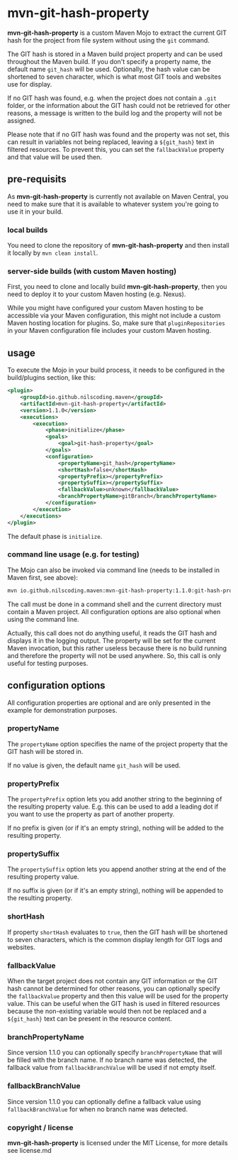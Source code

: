 # mvn-git-hash-property

**mvn-git-hash-property** is a custom Maven Mojo to extract the current GIT hash for the project from file system without using the `git` command.

The GIT hash is stored in a Maven build project property and can be used throughout the Maven build. If you don't specify a property name, the default name `git_hash` will be used.
Optionally, the hash value can be shortened to seven character, which is what most GIT tools and websites use for display.

If no GIT hash was found, e.g. when the project does not contain a `.git` folder, or the information about the GIT hash could not be retrieved for other reasons, a message is written to the build log and the property will not be assigned.

Please note that if no GIT hash was found and the property was not set, this can result in variables not being replaced, leaving a `${git_hash}` text in filtered resources. To prevent this, you can set the `fallbackValue` property and that value will be used then.

## pre-requisits
As **mvn-git-hash-property** is currently not available on Maven Central, you need to make sure that it is available to whatever system you're going to use it in your build.

### local builds
You need to clone the repository of **mvn-git-hash-property** and then install it locally by `mvn clean install`.

### server-side builds (with custom Maven hosting)
First, you need to clone and locally build **mvn-git-hash-property**, then you need to deploy it to your custom Maven hosting (e.g. Nexus).

While you might have configured your custom Maven hosting to be accessible via your Maven configuration, this might not include a custom Maven hosting location for plugins. So, make sure that `pluginRepositories` in your Maven configuration file includes your custom Maven hosting.


## usage

To execute the Mojo in your build process, it needs to be configured in the build/plugins section, like this:

```xml
<plugin>
    <groupId>io.github.nilscoding.maven</groupId>
    <artifactId>mvn-git-hash-property</artifactId>
    <version>1.1.0</version>
    <executions>
        <execution>
            <phase>initialize</phase>
            <goals>
                <goal>git-hash-property</goal>
            </goals>
            <configuration>
                <propertyName>git_hash</propertyName>
                <shortHash>false</shortHash>
                <propertyPrefix></propertyPrefix>
                <propertySuffix></propertySuffix>
                <fallbackValue>unknown</fallbackValue>
                <branchPropertyName>gitBranch</branchPropertyName>
            </configuration>
        </execution>
    </executions>
</plugin>
```

The default phase is `initialize`.


### command line usage (e.g. for testing)

The Mojo can also be invoked via command line (needs to be installed in Maven first, see above):
```bash
mvn io.github.nilscoding.maven:mvn-git-hash-property:1.1.0:git-hash-property -DpropertyName=git_hash -DshortHash=false
```

The call must be done in a command shell and the current directory must contain a Maven project. All configuration options are also optional when using the command line.

Actually, this call does not do anything useful, it reads the GIT hash and displays it in the logging output.
The property will be set for the current Maven invocation, but this rather useless because there is no build running and therefore the property will not be used anywhere.
So, this call is only useful for testing purposes.



## configuration options

All configuration properties are optional and are only presented in the example for demonstration purposes.

### propertyName

The `propertyName` option specifies the name of the project property that the GIT hash will be stored in.

If no value is given, the default name `git_hash` will be used.

### propertyPrefix

The `propertyPrefix` option lets you add another string to the beginning of the resulting property value. E.g. this can be used to add a leading dot if you want to use the property as part of another property.

If no prefix is given (or if it's an empty string), nothing will be added to the resulting property.

### propertySuffix

The `propertySuffix` option lets you append another string at the end of the resulting property value.

If no suffix is given (or if it's an empty string), nothing will be appended to the resulting property.

### shortHash

If property `shortHash` evaluates to `true`, then the GIT hash will be shortened to seven characters, which is the common display length for GIT logs and websites.

### fallbackValue

When the target project does not contain any GIT information or the GIT hash cannot be determined for other reasons, you can optionally specify the `fallbackValue` property and then this value will be used for the property value.
This can be useful when the GIT hash is used in filtered resources because the non-existing variable would then not be replaced and a `${git_hash}` text can be present in the resource content.

### branchPropertyName

Since version 1.1.0 you can optionally specify `branchPropertyName` that will be filled with the branch name.
If no branch name was detected, the fallback value from `fallbackBranchValue` will be used if not empty itself.

### fallbackBranchValue

Since version 1.1.0 you can optionally define a fallback value using `fallbackBranchValue` for when no branch name was detected.


### copyright / license

**mvn-git-hash-property** is licensed under the MIT License, for more details see license.md

